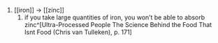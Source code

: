 1. [[iron]] → [[zinc]]
	1. if you take large quantities of iron, you won’t be able to absorb zinc^[Ultra-Processed People The Science Behind the Food That Isnt Food (Chris van Tulleken), p. 171]